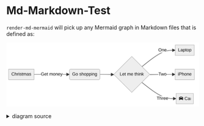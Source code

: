 # Md-Markdown-Test

`render-md-mermaid` will pick up any Mermaid graph in Markdown files that is defined as:

![rendered image description](relative/path/to/test2_rendered_image.png)
<details>
  <summary>diagram source</summary>
  This details block is collapsed by default when viewed in GitHub.
  This hides the mermaid graph definition, while the rendered image
  linked above is shown.
  The details tag has to follow the image tag. (newlines allowed)

  ```mermaid
graph TD;
    A-->B;
    A-->C;
    B-->D;
    C-->D;
```    

</details>
